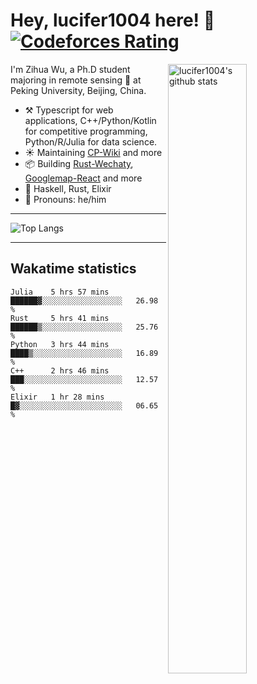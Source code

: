 # Hey, lucifer1004 here! :wave: [![Codeforces Rating](https://cfrating.ihcr.top/?user=lucifer1004&style=flat-square)](https://codeforces.com/profile/lucifer1004)

<img width="50%" align="right" alt="lucifer1004's github stats" src="https://github-readme-stats.vercel.app/api?username=lucifer1004&show_icons=true">

I'm Zihua Wu, a Ph.D student majoring in remote sensing :satellite: at Peking University, Beijing, China.

- :hammer_and_pick: Typescript for web applications, C++/Python/Kotlin for competitive programming, Python/R/Julia for data science.
- :sunny: Maintaining [CP-Wiki](https://cp-wiki.vercel.app) and more 
- :package: Building [Rust-Wechaty](https://github.com/wechaty/rust-wechaty), [Googlemap-React](https://github.com/googlemap-react/googlemap-react) and more
- :seedling: Haskell, Rust, Elixir
- :man: Pronouns: he/him

---

![Top Langs](https://github-readme-stats.vercel.app/api/top-langs/?username=lucifer1004&layout=compact)

---

## Wakatime statistics

<!--START_SECTION:waka-->
```text
Julia    5 hrs 57 mins   ██████▓░░░░░░░░░░░░░░░░░░   26.98 % 
Rust     5 hrs 41 mins   ██████▒░░░░░░░░░░░░░░░░░░   25.76 % 
Python   3 hrs 44 mins   ████▒░░░░░░░░░░░░░░░░░░░░   16.89 % 
C++      2 hrs 46 mins   ███░░░░░░░░░░░░░░░░░░░░░░   12.57 % 
Elixir   1 hr 28 mins    █▓░░░░░░░░░░░░░░░░░░░░░░░   06.65 % 
```
<!--END_SECTION:waka-->
